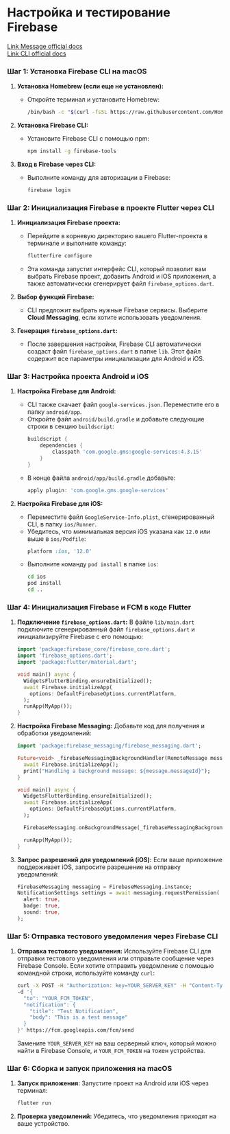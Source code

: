 # Настройка и тестирование Firebase  

[Link Message official docs](https://firebase.google.com/docs/cloud-messaging/flutter/client)  
[Link CLI official docs](https://firebase.google.com/docs/cli)  

### Шаг 1: Установка Firebase CLI на macOS

1. **Установка Homebrew (если еще не установлен):**
   - Откройте терминал и установите Homebrew:
     ```bash
     /bin/bash -c "$(curl -fsSL https://raw.githubusercontent.com/Homebrew/install/HEAD/install.sh)"
     ```

2. **Установка Firebase CLI:**
   - Установите Firebase CLI с помощью npm:
     ```bash
     npm install -g firebase-tools
     ```

3. **Вход в Firebase через CLI:**
   - Выполните команду для авторизации в Firebase:
     ```bash
     firebase login
     ```

### Шаг 2: Инициализация Firebase в проекте Flutter через CLI

1. **Инициализация Firebase проекта:**
   - Перейдите в корневую директорию вашего Flutter-проекта в терминале и выполните команду:
     ```bash
     flutterfire configure
     ```
   - Эта команда запустит интерфейс CLI, который позволит вам выбрать Firebase проект, добавить Android и iOS приложения, а также автоматически сгенерирует файл `firebase_options.dart`.

2. **Выбор функций Firebase:**
   - CLI предложит выбрать нужные Firebase сервисы. Выберите **Cloud Messaging**, если хотите использовать уведомления.

3. **Генерация `firebase_options.dart`:**
   - После завершения настройки, Firebase CLI автоматически создаст файл `firebase_options.dart` в папке `lib`. Этот файл содержит все параметры инициализации для Android и iOS.

### Шаг 3: Настройка проекта Android и iOS

1. **Настройка Firebase для Android:**
   - CLI также скачает файл `google-services.json`. Переместите его в папку `android/app`.
   - Откройте файл `android/build.gradle` и добавьте следующие строки в секцию `buildscript`:
     ```gradle
     buildscript {
         dependencies {
             classpath 'com.google.gms:google-services:4.3.15'
         }
     }
     ```
   - В конце файла `android/app/build.gradle` добавьте:
     ```gradle
     apply plugin: 'com.google.gms.google-services'
     ```

2. **Настройка Firebase для iOS:**
   - Переместите файл `GoogleService-Info.plist`, сгенерированный CLI, в папку `ios/Runner`.
   - Убедитесь, что минимальная версия iOS указана как `12.0` или выше в `ios/Podfile`:
     ```ruby
     platform :ios, '12.0'
     ```
   - Выполните команду `pod install` в папке `ios`:
     ```bash
     cd ios
     pod install
     cd ..
     ```

### Шаг 4: Инициализация Firebase и FCM в коде Flutter

1. **Подключение `firebase_options.dart`:**
   В файле `lib/main.dart` подключите сгенерированный файл `firebase_options.dart` и инициализируйте Firebase с его помощью:
   ```dart
   import 'package:firebase_core/firebase_core.dart';
   import 'firebase_options.dart';
   import 'package:flutter/material.dart';

   void main() async {
     WidgetsFlutterBinding.ensureInitialized();
     await Firebase.initializeApp(
       options: DefaultFirebaseOptions.currentPlatform,
     );
     runApp(MyApp());
   }
   ```

2. **Настройка Firebase Messaging:**
   Добавьте код для получения и обработки уведомлений:
   ```dart
   import 'package:firebase_messaging/firebase_messaging.dart';

   Future<void> _firebaseMessagingBackgroundHandler(RemoteMessage message) async {
     await Firebase.initializeApp();
     print("Handling a background message: ${message.messageId}");
   }

   void main() async {
     WidgetsFlutterBinding.ensureInitialized();
     await Firebase.initializeApp(
       options: DefaultFirebaseOptions.currentPlatform,
     );

     FirebaseMessaging.onBackgroundMessage(_firebaseMessagingBackgroundHandler);

     runApp(MyApp());
   }
   ```

3. **Запрос разрешений для уведомлений (iOS):**
   Если ваше приложение поддерживает iOS, запросите разрешение на отправку уведомлений:
   ```dart
   FirebaseMessaging messaging = FirebaseMessaging.instance;
   NotificationSettings settings = await messaging.requestPermission(
     alert: true,
     badge: true,
     sound: true,
   );
   ```

### Шаг 5: Отправка тестового уведомления через Firebase CLI

1. **Отправка тестового уведомления:**
   Используйте Firebase CLI для отправки тестового уведомления или отправьте сообщение через Firebase Console. Если хотите отправить уведомление с помощью командной строки, используйте команду `curl`:
   ```bash
   curl -X POST -H "Authorization: key=YOUR_SERVER_KEY" -H "Content-Type: application/json" \
   -d '{
     "to": "YOUR_FCM_TOKEN",
     "notification": {
       "title": "Test Notification",
       "body": "This is a test message"
     }
   }' https://fcm.googleapis.com/fcm/send
   ```

   Замените `YOUR_SERVER_KEY` на ваш серверный ключ, который можно найти в Firebase Console, и `YOUR_FCM_TOKEN` на токен устройства.

### Шаг 6: Сборка и запуск приложения на macOS

1. **Запуск приложения:**
   Запустите проект на Android или iOS через терминал:
   ```bash
   flutter run
   ```

2. **Проверка уведомлений:**
   Убедитесь, что уведомления приходят на ваше устройство.

